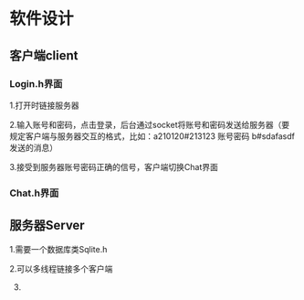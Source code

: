 # 软件设计 

## 客户端client

### Login.h界面

1.打开时链接服务器

2.输入账号和密码，点击登录，后台通过socket将账号和密码发送给服务器（要规定客户端与服务器交互的格式，比如：a210120#213123 账号密码 b#sdafasdf 发送的消息）

3.接受到服务器账号密码正确的信号，客户端切换Chat界面



### Chat.h界面



## 服务器Server

1.需要一个数据库类Sqlite.h

2.可以多线程链接多个客户端

3.